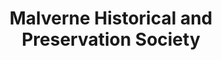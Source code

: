 ---
layout: repo
title: "Malverne Historical and Preservation Society"
id: 20834
permalink: repos/20834/
---